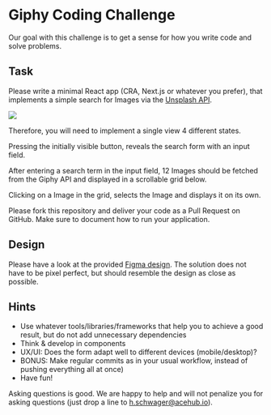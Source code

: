 # Giphy Coding Challenge

Our goal with this challenge is to get a sense for how you write code and solve problems.

## Task

Please write a minimal React app (CRA, Next.js or whatever you prefer), that implements a simple search for Images via the [Unsplash API](https://unsplash.com/documentation#:~:text=The%20Unsplash%20API%20is%20made,and%20follow%20the%20API%20guidelines.).

![](assets/design.png)

Therefore, you will need to implement a single view 4 different states.

Pressing the initially visible button, reveals the search form with an input field.

After entering a search term in the input field, 12 Images should be fetched from the Giphy API and displayed in a scrollable grid below.

Clicking on a Image in the grid, selects the Image and displays it on its own.

Please fork this repository and deliver your code as a Pull Request on GitHub. Make sure to document how to run your application.

## Design

Please have a look at the provided [Figma design](https://www.figma.com/file/Vs4z1roSGBv8yP63pexV1J/Coding_Challenge_UI?node-id=0%3A1&t=i7wxMmYKcI3gXjQs-1). The solution does not have to be pixel perfect, but should resemble the design as close as possible.

## Hints

- Use whatever tools/libraries/frameworks that help you to achieve a good result, but ​do not add unnecessary dependencies
- Think & develop in ​components
- UX/UI​: Does the form adapt well to different devices (mobile/desktop)?
- BONUS: Make ​regular commits​ as in your usual workflow, instead of pushing everything all at once)
- Have fun!

Asking questions is good​. We are happy to help and will not penalize you for
asking questions (just drop a line to h.schwager@acehub.io).
